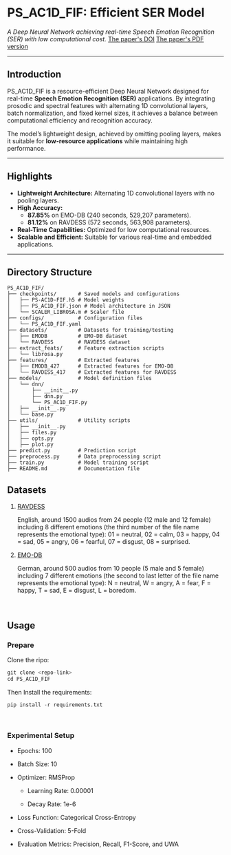 # PS_AC1D_FIF: Efficient SER Model  
*A Deep Neural Network achieving real-time Speech Emotion Recognition (SER) with low computational cost.*
[The paper's DOI](https://doi.org/10.1007/s11042-025-21009-4)
[The paper's PDF version](https://rdcu.be/evp2h)

---

## Introduction  
PS_AC1D_FIF is a resource-efficient Deep Neural Network designed for real-time **Speech Emotion Recognition (SER)** applications. By integrating prosodic and spectral features with alternating 1D convolutional layers, batch normalization, and fixed kernel sizes, it achieves a balance between computational efficiency and recognition accuracy.  

The model’s lightweight design, achieved by omitting pooling layers, makes it suitable for **low-resource applications** while maintaining high performance.

---

## Highlights  
- **Lightweight Architecture:** Alternating 1D convolutional layers with no pooling layers.  
- **High Accuracy:**  
  - **87.85%** on EMO-DB (240 seconds, 529,207 parameters).  
  - **81.12%** on RAVDESS (572 seconds, 563,908 parameters).  
- **Real-Time Capabilities:** Optimized for low computational resources.  
- **Scalable and Efficient:** Suitable for various real-time and embedded applications.

---

## Directory Structure  


```
PS_AC1D_FIF/
├── checkpoints/       # Saved models and configurations
│   ├── PS-AC1D-FIF.h5 # Model weights
│   ├── PS_AC1D_FIF.json # Model architecture in JSON
│   └── SCALER_LIBROSA.m # Scaler file
├── configs/           # Configuration files
│   └── PS_AC1D_FIF.yaml
├── datasets/          # Datasets for training/testing
│   ├── EMODB          # EMO-DB dataset
│   └── RAVDESS        # RAVDESS dataset
├── extract_feats/     # Feature extraction scripts
│   └── librosa.py
├── features/          # Extracted features
│   ├── EMODB_427      # Extracted features for EMO-DB
│   └── RAVDESS_417    # Extracted features for RAVDESS
├── models/            # Model definition files
│   └── dnn/
│       ├── __init__.py
│       ├── dnn.py
│       └── PS_AC1D_FIF.py
│   ├── __init__.py
│   └── base.py
├── utils/             # Utility scripts
│   ├── __init__.py
│   ├── files.py
│   ├── opts.py
│   ├── plot.py
├── predict.py         # Prediction script
├── preprocess.py      # Data preprocessing script
├── train.py           # Model training script
├── README.md          # Documentation file

```


## Datasets

1. [RAVDESS](https://www.kaggle.com/datasets/uwrfkaggler/ravdess-emotional-speech-audio)

   English, around 1500 audios from 24 people (12 male and 12 female) including 8 different emotions (the third number of the file name represents the emotional type): 01 = neutral, 02 = calm, 03 = happy, 04 = sad, 05 = angry, 06 = fearful, 07 = disgust, 08 = surprised.

2. [EMO-DB](https://www.kaggle.com/datasets/piyushagni5/berlin-database-of-emotional-speech-emodb)

   German, around 500 audios from 10 people (5 male and 5 female) including 7 different emotions (the second to last letter of the file name represents the emotional type): N = neutral, W = angry, A = fear, F = happy, T = sad, E = disgust, L = boredom.

&nbsp;

## Usage

### Prepare

Clone the ripo:


```python
git clone <repo-link>
cd PS_AC1D_FIF
```

Then Install the requirements:
```python
pip install -r requirements.txt
```

&nbsp;

### Experimental Setup

* Epochs: 100

* Batch Size: 10

* Optimizer: RMSProp
	
  * Learning Rate: 0.00001

  * Decay Rate: 1e-6

* Loss Function: Categorical Cross-Entropy

* Cross-Validation: 5-Fold

* Evaluation Metrics: Precision, Recall, F1-Score, and UWA

&nbsp;
